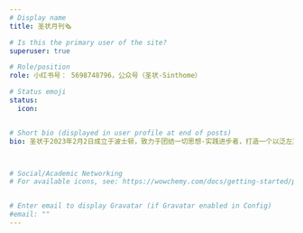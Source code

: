 ```yaml
---
# Display name
title: 圣状月刊🗞️

# Is this the primary user of the site?
superuser: true

# Role/position
role: 小红书号： 5698748796，公众号（圣状-Sinthome）

# Status emoji
status:
  icon: 


# Short bio (displayed in user profile at end of posts)
bio: 圣状于2023年2月2日成立于波士顿，致力于团结一切思想-实践进步者，打造一个以泛左翼意识形态基础的分析师社区，并进一步促进经济活动的实践。



# Social/Academic Networking
# For available icons, see: https://wowchemy.com/docs/getting-started/page-builder/#icons


# Enter email to display Gravatar (if Gravatar enabled in Config)
#email: ""
---
```


